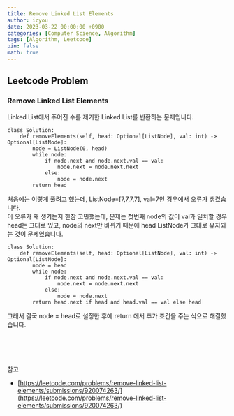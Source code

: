```yaml
---
title: Remove Linked List Elements
author: icyou
date: 2023-03-22 00:00:00 +0900
categories: [Computer Science, Algorithm]
tags: [Algorithm, Leetcode]
pin: false
math: true
---
```


## Leetcode Problem

### Remove Linked List Elements
Linked List에서 주어진 수를 제거한 Linked List를 반환하는 문제입니다.

```
class Solution:
    def removeElements(self, head: Optional[ListNode], val: int) -> Optional[ListNode]:
        node = ListNode(0, head)
        while node:
            if node.next and node.next.val == val:
                node.next = node.next.next
            else:
                node = node.next
        return head
```
처음에는 이렇게 풀려고 했는데, ListNode=\[7,7,7,7\], val=7인 경우에서 오류가 생겼습니다.  
이 오류가 왜 생기는지 한참 고민했는데, 문제는 첫번째 node의 값이 val과 일치할 경우 head는 그대로 있고, node의 next만 바뀌기 때문에 head ListNode가 그대로 유지되는 것이 문제였습니다.

```
class Solution:
    def removeElements(self, head: Optional[ListNode], val: int) -> Optional[ListNode]:
        node = head
        while node:
            if node.next and node.next.val == val:
                node.next = node.next.next
            else:
                node = node.next
        return head.next if head and head.val == val else head
```
그래서 결국 node = head로 설정한 후에 return 에서 추가 조건을 주는 식으로 해결했습니다.

<br/><br/><br/><br/>
참고 
- [https://leetcode.com/problems/remove-linked-list-elements/submissions/920074263/](https://leetcode.com/problems/remove-linked-list-elements/submissions/920074263/)